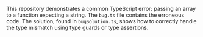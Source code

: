 This repository demonstrates a common TypeScript error: passing an array to a function expecting a string.  The `bug.ts` file contains the erroneous code. The solution, found in `bugSolution.ts`, shows how to correctly handle the type mismatch using type guards or type assertions.